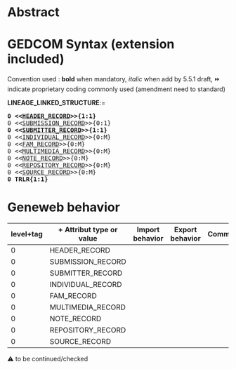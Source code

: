 ﻿# Abstract

# GEDCOM Syntax (extension included)
Convention used : **bold** when mandatory, _italic_ when add by 5.5.1 draft, &#x23E9; indicate proprietary coding commonly used (amendment need to standard)<br />

**LINEAGE_LINKED_STRUCTURE**:=
<pre>
<b>0 &lt;&lt;<a href=Ged.HEADER_RECORD>HEADER_RECORD</a>&gt;&gt;{1:1}</b>
0 &lt;&lt;<a href=Ged.SUBMISSION_RECORD>SUBMISSION_RECORD</a>&gt;&gt;{0:1}
<b>0 &lt;&lt;<a href=Ged.SUBMITTER_RECORD>SUBMITTER_RECORD</a>&gt;&gt;{1:1}</b>
0 &lt;&lt;<a href=Ged.INDIVIDUAL_RECORD>INDIVIDUAL_RECORD</a>&gt;&gt;{0:M}
0 &lt;&lt;<a href=Ged.FAM_RECORD>FAM_RECORD</a>&gt;&gt;{0:M}
0 &lt;&lt;<a href=Ged.MULTIMEDIA_RECORD>MULTIMEDIA_RECORD</a>&gt;&gt;{0:M}
0 &lt;&lt;<a href=Ged.NOTE_RECORD>NOTE_RECORD</a>&gt;&gt;{0:M}
0 &lt;&lt;<a href=Ged.REPOSITORY_RECORD>REPOSITORY_RECORD</a>&gt;&gt;{0:M}
0 &lt;&lt;<a href=Ged.SOURCE_RECORD>SOURCE_RECORD</a>&gt;&gt;{0:M}
<b>0 TRLR{1:1}</b>
</pre>
# Geneweb behavior

level+tag  | + Attribut type or value | Import behavior | Export behavior  | Comment 
---------- | ------------- | :---------------: | :-----------------:| -----------
0 | HEADER_RECORD | | |
0 | SUBMISSION_RECORD | | |
0 | SUBMITTER_RECORD | | |
0 | INDIVIDUAL_RECORD | | |
0 | FAM_RECORD | | |
0 | MULTIMEDIA_RECORD | | |
0 | NOTE_RECORD | | |
0 | REPOSITORY_RECORD | | |
0 | SOURCE_RECORD | | |

:warning: to be continued/checked

